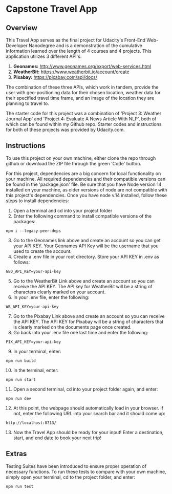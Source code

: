 # Capstone Travel App

## Overview
This Travel App serves as the final project for Udacity's Front-End Web-Developer Nanodegree and is a demonstration of the cumulative information learned over the length of 4 courses and 4 projects. This application utilizes 3 different API's: 
1. **Geonames:** http://www.geonames.org/export/web-services.html
2. **WeatherBit:** https://www.weatherbit.io/account/create
3. **Pixabay:** https://pixabay.com/api/docs/

The combination of these three APIs, which work in tandem, provide the user with geo-positioning data for their chosen location, weather data for their specified travel time frame, and an image of the location they are planning to travel to. 

The starter code for this project was a combination of 'Project 3: Weather Journal App' and 'Project 4: Evaluate A News Article With NLP', both of which can be found within my Github repo. Starter codes and instructions for both of these projects was provided by Udacity.com. 

## Instructions
To use this project on your own machine, either clone the repo through github or download the ZIP file through the green 'Code' button.

For this project, dependencies are a big concern for local functionality on your machine. All required dependencies and their compatible versions can be found in the 'package.json' file. Be sure that you have Node version 14 installed on your machine, as older versions of node are not compatible with this project's dependencies. Once you have node v.14 installed, follow these steps to install dependencies:

1. Open a terminal and cd into your project folder
2. Enter the following command to install compatible versions of the packages: 
```
npm i --legacy-peer-deps
```
3. Go to the Geonames link above and create an account so you can get your API KEY. Your Geonames API Key will be the username that you used to create the account.
4. Create a .env file in your root directory. Store your API KEY in .env as follows: 
```
GEO_API_KEY=your-api-key
```
5.  Go to the WeatherBit Link above and create an account so you can receive the API KEY. The API key for WeatherBit will be a string of characters clearly marked on your account. 
6.  In your .env file, enter the following: 
```
WB_API_KEY=your-api-key
```
7. Go to the Pixabay Link above and create an account so you can receive the API KEY. The API KEY for Pixabay will be a string of characters that is clearly marked on the documents page once created.
8. Go back into your .env file one last time and enter the following: 
```
PIX_API_KEY=your-api-key
```
9.  In your terminal, enter: 
```
npm run build
```
10. In the terminal, enter: 
```
npm run start
```
11. Open a second terminal, cd into your project folder again, and enter:
```
npm run dev
```
12. At this point, the webpage should automatically load in your browser. If not, enter the following URL into your search bar and it should come up:
```
http://localhost:8713/
```
13. Now the Travel App should be ready for your input! Enter a destination, start, and end date to book your next trip! 


## Extras
Testing Suites have been introduced to ensure proper operation of necessary functions. To run these tests to compare with your own machine, simply open your terminal, cd to the project folder, and enter: 
```
npm run test
``` 

